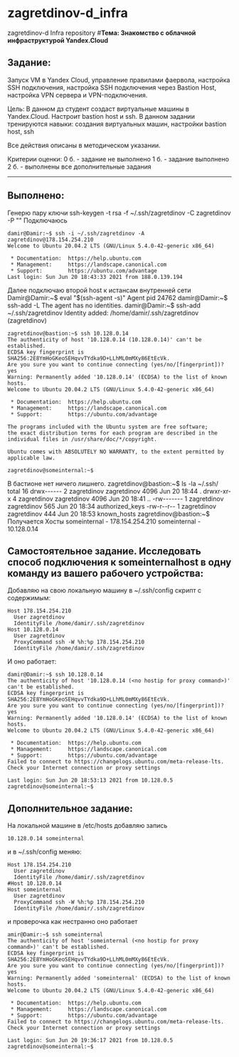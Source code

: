 # zagretdinov-d_infra
zagretdinov-d Infra repository
#**Тема: Знакомство с облачной инфраструктурой Yandex.Cloud**

## **Задание:**
Запуск VM в Yandex Cloud, управление правилами фаервола, настройка SSH подключения, настройка SSH подключения через Bastion Host, настройка VPN сервера и VPN-подключения.

Цель:
В данном дз студент создаст виртуальные машины в Yandex.Cloud. Настроит bastion host и ssh. В данном задании тренируются навыки: создания виртуальных машин, настройки bastion host, ssh

Все действия описаны в методическом указании.

Критерии оценки:
0 б. - задание не выполнено 1 б. - задание выполнено 2 б. - выполнены все дополнительные задания

---

## **Выполнено:**
Генерю пару ключи ssh-keygen -t rsa -f ~/.ssh/zagretdinov -C zagretdinov -P ""
Подключаюсь
```
damir@Damir:~$ ssh -i ~/.ssh/zagretdinov -A zagretdinov@178.154.254.210
Welcome to Ubuntu 20.04.2 LTS (GNU/Linux 5.4.0-42-generic x86_64)

 * Documentation:  https://help.ubuntu.com
 * Management:     https://landscape.canonical.com
 * Support:        https://ubuntu.com/advantage
Last login: Sun Jun 20 18:43:33 2021 from 188.0.139.194

```
Далее подключаю второй host к истансам внутренней сети
Damir@Damir:~$ eval "$(ssh-agent -s)"
Agent pid 24762
damir@Damir:~$ ssh-add -L
The agent has no identities.
damir@Damir:~$ ssh-add ~/.ssh/zagretdinov
Identity added: /home/damir/.ssh/zagretdinov (zagretdinov)

```
zagretdinov@bastion:~$ ssh 10.128.0.14
The authenticity of host '10.128.0.14 (10.128.0.14)' can't be established.
ECDSA key fingerprint is SHA256:2E8YmHoGKeoSEHqvvTYdka9D+LLhML0mMXy86EtEcVk.
Are you sure you want to continue connecting (yes/no/[fingerprint])? yes
Warning: Permanently added '10.128.0.14' (ECDSA) to the list of known hosts.
Welcome to Ubuntu 20.04.2 LTS (GNU/Linux 5.4.0-42-generic x86_64)

 * Documentation:  https://help.ubuntu.com
 * Management:     https://landscape.canonical.com
 * Support:        https://ubuntu.com/advantage

The programs included with the Ubuntu system are free software;
the exact distribution terms for each program are described in the
individual files in /usr/share/doc/*/copyright.

Ubuntu comes with ABSOLUTELY NO WARRANTY, to the extent permitted by
applicable law.

zagretdinov@someinternal:~$ 

```
В бастионе нет ничего лишнего.
zagretdinov@bastion:~$ ls -la ~/.ssh/
total 16
drwx------ 2 zagretdinov zagretdinov 4096 Jun 20 18:44 .
drwxr-xr-x 4 zagretdinov zagretdinov 4096 Jun 20 18:41 ..
-rw------- 1 zagretdinov zagretdinov  565 Jun 20 18:34 authorized_keys
-rw-r--r-- 1 zagretdinov zagretdinov  444 Jun 20 18:53 known_hosts
zagretdinov@bastion:~$ 
Получается Хосты
someinternal - 178.154.254.210
someinternal - 10.128.0.14

## Самостоятельное задание. Исследовать способ подключения к someinternalhost в одну команду из вашего рабочего устройства:


Добавляю на свою локальную машину в ~/.ssh/config cкрипт с содержимым:
```
Host 178.154.254.210
  User zagretdinov
  IdentityFile /home/damir/.ssh/zagretdinov
Host 10.128.0.14
  User zagretdinov
  ProxyCommand ssh -W %h:%p 178.154.254.210
  IdentityFile /home/damir/.ssh/zagretdinov

```

И оно работает:
```
damir@Damir:~$ ssh 10.128.0.14
The authenticity of host '10.128.0.14 (<no hostip for proxy command>)' can't be established.
ECDSA key fingerprint is SHA256:2E8YmHoGKeoSEHqvvTYdka9D+LLhML0mMXy86EtEcVk.
Are you sure you want to continue connecting (yes/no/[fingerprint])? yes
Warning: Permanently added '10.128.0.14' (ECDSA) to the list of known hosts.
Welcome to Ubuntu 20.04.2 LTS (GNU/Linux 5.4.0-42-generic x86_64)

 * Documentation:  https://help.ubuntu.com
 * Management:     https://landscape.canonical.com
 * Support:        https://ubuntu.com/advantage
Failed to connect to https://changelogs.ubuntu.com/meta-release-lts. Check your Internet connection or proxy settings

Last login: Sun Jun 20 18:53:13 2021 from 10.128.0.5
zagretdinov@someinternal:~$

```
## Дополнительное задание:

На локальной машине в /etc/hosts добавляю запись
```
10.128.0.14 someinternal

```

и в ~/.ssh/config меняю:
```
Host 178.154.254.210
  User zagretdinov
  IdentityFile /home/damir/.ssh/zagretdinov
#Host 10.128.0.14
Host someinternal
  User zagretdinov
  ProxyCommand ssh -W %h:%p 178.154.254.210
  IdentityFile /home/damir/.ssh/zagretdinov

```
и проверочка как нестранно оно работает

```
amir@Damir:~$ ssh someinternal
The authenticity of host 'someinternal (<no hostip for proxy command>)' can't be established.
ECDSA key fingerprint is SHA256:2E8YmHoGKeoSEHqvvTYdka9D+LLhML0mMXy86EtEcVk.
Are you sure you want to continue connecting (yes/no/[fingerprint])? yes
Warning: Permanently added 'someinternal' (ECDSA) to the list of known hosts.
Welcome to Ubuntu 20.04.2 LTS (GNU/Linux 5.4.0-42-generic x86_64)

 * Documentation:  https://help.ubuntu.com
 * Management:     https://landscape.canonical.com
 * Support:        https://ubuntu.com/advantage
Failed to connect to https://changelogs.ubuntu.com/meta-release-lts. Check your Internet connection or proxy settings

Last login: Sun Jun 20 19:36:17 2021 from 10.128.0.5
zagretdinov@someinternal:~$

```
